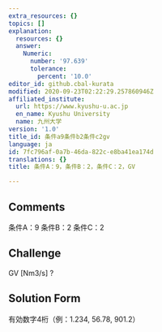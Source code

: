 ```yaml
---
extra_resources: {}
topics: []
explanation:
  resources: {}
  answer:
    Numeric:
      number: '97.639'
      tolerance:
        percent: '10.0'
editor_id: github.cbal-kurata
modified: 2020-09-23T02:22:29.257860946Z
affiliated_institute:
  url: https://www.kyushu-u.ac.jp
  en_name: Kyushu University
  name: 九州大学
version: '1.0'
title_id: 条件a9条件b2条件c2gv
language: ja
id: 7fc796af-0a7b-46da-822c-e8ba41ea174d
translations: {}
title: 条件A：9，条件B：2，条件C：2，GV

---
```


## Comments
条件A：9
条件B：2
条件C：2

## Challenge
GV [Nm3/s] ?

## Solution Form
有効数字4桁（例：1.234,  56.78,  901.2）




